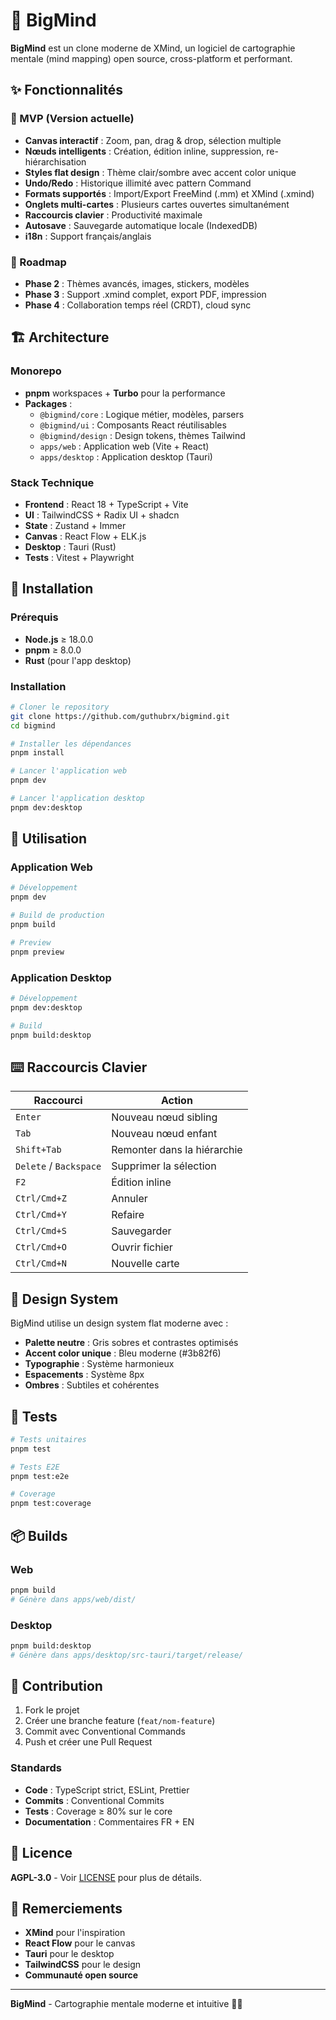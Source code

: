 # 🧠 BigMind

**BigMind** est un clone moderne de XMind, un logiciel de cartographie mentale (mind mapping) open source, cross-platform et performant.

## ✨ Fonctionnalités

### 🎯 MVP (Version actuelle)
- **Canvas interactif** : Zoom, pan, drag & drop, sélection multiple
- **Nœuds intelligents** : Création, édition inline, suppression, re-hiérarchisation
- **Styles flat design** : Thème clair/sombre avec accent color unique
- **Undo/Redo** : Historique illimité avec pattern Command
- **Formats supportés** : Import/Export FreeMind (.mm) et XMind (.xmind)
- **Onglets multi-cartes** : Plusieurs cartes ouvertes simultanément
- **Raccourcis clavier** : Productivité maximale
- **Autosave** : Sauvegarde automatique locale (IndexedDB)
- **i18n** : Support français/anglais

### 🚀 Roadmap
- **Phase 2** : Thèmes avancés, images, stickers, modèles
- **Phase 3** : Support .xmind complet, export PDF, impression
- **Phase 4** : Collaboration temps réel (CRDT), cloud sync

## 🏗️ Architecture

### Monorepo
- **pnpm** workspaces + **Turbo** pour la performance
- **Packages** :
  - `@bigmind/core` : Logique métier, modèles, parsers
  - `@bigmind/ui` : Composants React réutilisables
  - `@bigmind/design` : Design tokens, thèmes Tailwind
  - `apps/web` : Application web (Vite + React)
  - `apps/desktop` : Application desktop (Tauri)

### Stack Technique
- **Frontend** : React 18 + TypeScript + Vite
- **UI** : TailwindCSS + Radix UI + shadcn
- **State** : Zustand + Immer
- **Canvas** : React Flow + ELK.js
- **Desktop** : Tauri (Rust)
- **Tests** : Vitest + Playwright

## 🚀 Installation

### Prérequis
- **Node.js** ≥ 18.0.0
- **pnpm** ≥ 8.0.0
- **Rust** (pour l'app desktop)

### Installation
```bash
# Cloner le repository
git clone https://github.com/guthubrx/bigmind.git
cd bigmind

# Installer les dépendances
pnpm install

# Lancer l'application web
pnpm dev

# Lancer l'application desktop
pnpm dev:desktop
```

## 📱 Utilisation

### Application Web
```bash
# Développement
pnpm dev

# Build de production
pnpm build

# Preview
pnpm preview
```

### Application Desktop
```bash
# Développement
pnpm dev:desktop

# Build
pnpm build:desktop
```

## ⌨️ Raccourcis Clavier

| Raccourci | Action |
|-----------|--------|
| `Enter` | Nouveau nœud sibling |
| `Tab` | Nouveau nœud enfant |
| `Shift+Tab` | Remonter dans la hiérarchie |
| `Delete` / `Backspace` | Supprimer la sélection |
| `F2` | Édition inline |
| `Ctrl/Cmd+Z` | Annuler |
| `Ctrl/Cmd+Y` | Refaire |
| `Ctrl/Cmd+S` | Sauvegarder |
| `Ctrl/Cmd+O` | Ouvrir fichier |
| `Ctrl/Cmd+N` | Nouvelle carte |

## 🎨 Design System

BigMind utilise un design system flat moderne avec :
- **Palette neutre** : Gris sobres et contrastes optimisés
- **Accent color unique** : Bleu moderne (#3b82f6)
- **Typographie** : Système harmonieux
- **Espacements** : Système 8px
- **Ombres** : Subtiles et cohérentes

## 🧪 Tests

```bash
# Tests unitaires
pnpm test

# Tests E2E
pnpm test:e2e

# Coverage
pnpm test:coverage
```

## 📦 Builds

### Web
```bash
pnpm build
# Génère dans apps/web/dist/
```

### Desktop
```bash
pnpm build:desktop
# Génère dans apps/desktop/src-tauri/target/release/
```

## 🤝 Contribution

1. Fork le projet
2. Créer une branche feature (`feat/nom-feature`)
3. Commit avec Conventional Commands
4. Push et créer une Pull Request

### Standards
- **Code** : TypeScript strict, ESLint, Prettier
- **Commits** : Conventional Commits
- **Tests** : Coverage ≥ 80% sur le core
- **Documentation** : Commentaires FR + EN

## 📄 Licence

**AGPL-3.0** - Voir [LICENSE](LICENSE) pour plus de détails.

## 🙏 Remerciements

- **XMind** pour l'inspiration
- **React Flow** pour le canvas
- **Tauri** pour le desktop
- **TailwindCSS** pour le design
- **Communauté open source**

---

**BigMind** - Cartographie mentale moderne et intuitive 🧠✨
